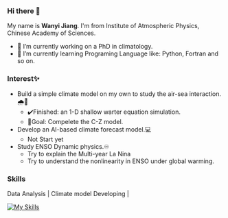 ### Hi there 👋

My name is **Wanyi Jiang**. I'm from Institute of Atmospheric Physics, Chinese Academy of Sciences. 
- 🔭 I’m currently working on a PhD in climatology.
- 🌱 I’m currently learning Programing Language like: Python, Fortran and so on.

### Interest✨
- Build a simple climate model on my own to study the air-sea interaction.🌧️🌊
  - ✔️Finished: an 1-D shallow warter equation simulation.
  - 🎯Goal: Compelete the C-Z model.
- Develop an AI-based climate forecast model.💻
  - Not Start yet 
- Study ENSO Dynamic physics.♾️
  - Try to explain the Multi-year La Nina
  - Try to understand the nonlinearity in ENSO under global warming.

### Skills
Data Analysis | Climate model Developing | 

[![My Skills](https://skillicons.dev/icons?i=python,linux,fortran,vscode,github)](https://skillicons.dev)

<!--
**jwy-wbe/jwy-wbe** is a ✨ _special_ ✨ repository because its `README.md` (this file) appears on your GitHub profile.

Here are some ideas to get you started:

- 🔭 I’m currently working on ...
- 🌱 I’m currently learning ...
- 👯 I’m looking to collaborate on ...
- 🤔 I’m looking for help with ...
- 💬 Ask me about ...
- 📫 How to reach me: ...
- 😄 Pronouns: ...
- ⚡ Fun fact: ...
-->
